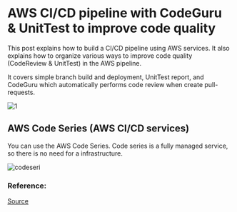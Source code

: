 
# AWS CI/CD pipeline with CodeGuru & UnitTest to improve code quality 

This post explains how to build a CI/CD pipeline using AWS services. It also explains how to organize various ways to improve code quality (CodeReview & UnitTest) in the AWS pipeline.

It covers simple branch build and deployment, UnitTest report, and CodeGuru which automatically performs code review when create pull-requests.

![1](https://user-images.githubusercontent.com/23625821/125891953-96b13bd1-19ab-4b20-8093-e0bf42196dc1.png)

## AWS Code Series (AWS CI/CD services)

You can use the AWS Code Series. Code series is a fully managed service, so there is no need for a infrastructure.

![codeseri](https://user-images.githubusercontent.com/23625821/125892307-effda3d7-55e4-4d47-92d9-d3c787e26678.png)


### Reference: 

<a href="https://codequality.workshop.aws/en/"> Source </a>

